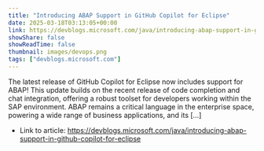 ```yaml
---
title: "Introducing ABAP Support in GitHub Copilot for Eclipse"
date: 2025-03-18T03:13:05+00:00
link: https://devblogs.microsoft.com/java/introducing-abap-support-in-github-copilot-for-eclipse
showShare: false
showReadTime: false
thumbnail: images/devops.png
tags: ["devblogs.microsoft.com"]
---
```

The latest release of GitHub Copilot for Eclipse now includes support for ABAP! This update builds on the recent release of code completion and chat integration, offering a robust toolset for developers working within the SAP environment. ABAP remains a critical language in the enterprise space, powering a wide range of business applications, and its […]

- Link to article: https://devblogs.microsoft.com/java/introducing-abap-support-in-github-copilot-for-eclipse